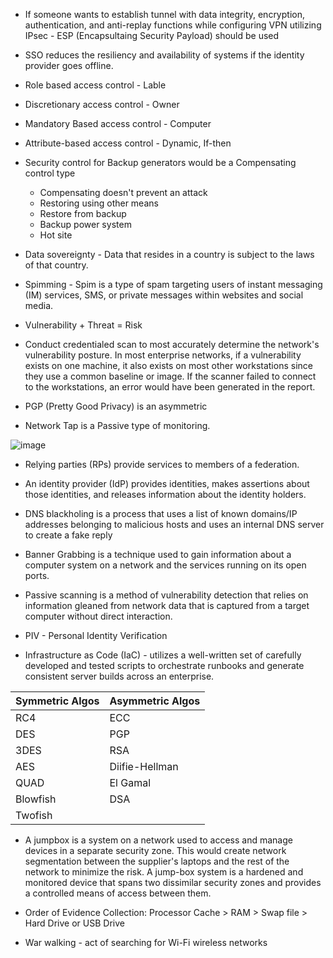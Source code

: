  - If someone wants to establish tunnel with data integrity, encryption, authentication, and anti-replay functions while configuring VPN utilizing IPsec - ESP (Encapsultaing Security Payload) should be used

 - SSO reduces the resiliency and availability of systems if the identity provider goes offline.


 - Role based access control - Lable
 - Discretionary access control - Owner
 - Mandatory Based access control - Computer
 - Attribute-based access control - Dynamic, If-then


 - Security control for Backup generators would be a Compensating control type
   - Compensating doesn't prevent an attack
   - Restoring using other means
   - Restore from backup
   - Backup power system
   - Hot site

 - Data sovereignty - Data that resides in a country is subject to the laws of that country.

 - Spimming - Spim is a type of spam targeting users of instant messaging (IM) services, SMS, or private messages within websites and social media.

 - Vulnerability + Threat = Risk

 - Conduct credentialed scan to most accurately determine the network's vulnerability posture. In most enterprise networks, if a vulnerability exists on one machine, it also exists on most other workstations since they use a common baseline or image. If the scanner failed to connect to the workstations, an error would have been generated in the report.

 - PGP (Pretty Good Privacy) is an asymmetric

 - Network Tap is a Passive type of monitoring.

![image](https://user-images.githubusercontent.com/63236771/126634524-a761be71-2027-4b93-8df5-cbaae3c4fa64.png)

 - Relying parties (RPs) provide services to members of a federation. 
 - An identity provider (IdP) provides identities, makes assertions about those identities, and releases information about the identity holders.

 -  DNS blackholing is a process that uses a list of known domains/IP addresses belonging to malicious hosts and uses an internal DNS server to create a fake reply

 - Banner Grabbing is a technique used to gain information about a computer system on a network and the services running on its open ports.

 - Passive scanning is a method of vulnerability detection that relies on information gleaned from network data that is captured from a target computer without direct interaction.
 - PIV - Personal Identity Verification

 - Infrastructure as Code (IaC) -  utilizes a well-written set of carefully developed and tested scripts to orchestrate runbooks and generate consistent server builds across an enterprise.

  | Symmetric Algos | Asymmetric Algos |
  | --------------- | ---------------- |
  |  RC4            |   ECC            |
  |  DES            |   PGP            |
  |  3DES           |   RSA            |
  |  AES            |   Diifie-Hellman |
  |  QUAD           |   El Gamal       |
  |  Blowfish       |   DSA            |
  |  Twofish        |                  |


 - A jumpbox is a system on a network used to access and manage devices in a separate security zone. This would create network segmentation between the supplier's laptops and the rest of the network to minimize the risk. A jump-box system is a hardened and monitored device that spans two dissimilar security zones and provides a controlled means of access between them.

 - Order of Evidence Collection:
   Processor Cache > RAM > Swap file > Hard Drive or USB Drive
 - War walking - act of searching for Wi-Fi wireless networks
